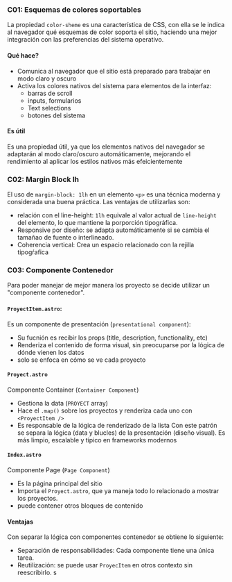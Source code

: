 ### C01: Esquemas de colores soportables
La propiedad `color-sheme` es una característica de CSS, con ella se le indica al navegador qué esquemas de color soporta el sitio, haciendo una mejor integración con las preferencias del sistema operativo.

#### Qué hace?
- Comunica al navegador que el sitio está preparado para trabajar en modo claro y oscuro
- Activa los colores nativos del sistema para elementos de la interfaz: 
    - barras de scroll
    - inputs, formularios
    - Text selections
    - botones del sistema

#### Es útil
Es una propiedad útil, ya que los elementos nativos del navegador se adaptarán al modo claro/oscuro automáticamente, mejorando el rendimiento al aplicar los estilos nativos más efeicientemente

### C02: Margin Block lh
El uso de `margin-block: 1lh` en un elemento `<p>` es una técnica moderna y considerada una buena práctica.
Las ventajas de utilizarlas son:
- relación con el line-height: `1lh` equivale al valor actual de `line-height` del elemento, lo que mantiene la porporción tipográfica.
- Responsive por diseño: se adapta automáticamente si se cambia el tamañao de fuente o interlineado.
- Coherencia vertical: Crea un espacio relacionado con la rejilla tipogŕafica 

### C03: Componente Contenedor
Para poder manejar de mejor manera los proyecto se decide utilizar un "componente contenedor".

#### `ProyectItem.astro`: 
Es un componente de presentación (`presentational component`):
- Su fucnión es recibir los props (title, description, functionality, etc)
- Renderiza el contenido de forma visual, sin preocuparse por la lógica de dónde vienen los datos
- solo se enfoca en cómo se ve cada proyecto

#### `Proyect.astro`
Componente Container (`Container Component`)
- Gestiona la data (`PROYECT` array)
- Hace el `.map()` sobre los proyectos y renderiza cada uno con `<ProyectItem />`
- Es responsable de la lógica de renderizado de la lista
Con este patrón se separa la lógica (data y blucles) de la presentación (diseño visual). Es más limpio, escalable y típico en frameworks modernos

#### `Index.astro`
Componente Page (`Page Component`)
- Es la página principal del sitio
- Importa el `Proyect.astro`, que ya maneja todo lo relacionado a mostrar los proyectos.
- puede contener otros bloques de contenido

#### Ventajas
Con separar la lógica con componentes contenedor se obtiene lo siguiente:
- Separación de responsabilidades: Cada componente tiene una única tarea.
- Reutilización: se puede usar `ProyecItem` en otros contexto sin reescribirlo.
s
